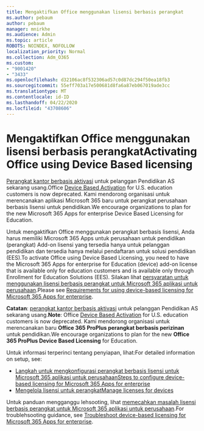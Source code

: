 ```yaml
---
title: Mengaktifkan Office menggunakan lisensi berbasis perangkat
ms.author: pebaum
author: pebaum
manager: mnirkhe
ms.audience: Admin
ms.topic: article
ROBOTS: NOINDEX, NOFOLLOW
localization_priority: Normal
ms.collection: Adm_O365
ms.custom:
- "9001420"
- "3433"
ms.openlocfilehash: d32106ac8f532306ad57c0d87dc294f50ea18fb3
ms.sourcegitcommit: 55eff703a17e500681d8fa6a87eb067019ade3cc
ms.translationtype: MT
ms.contentlocale: id-ID
ms.lasthandoff: 04/22/2020
ms.locfileid: "43708606"
---
```

# <a name="activating-office-using-device-based-licensing"></a><span data-ttu-id="26cab-102">Mengaktifkan Office menggunakan lisensi berbasis perangkat</span><span class="sxs-lookup"><span data-stu-id="26cab-102">Activating Office using Device Based licensing</span></span>

<span data-ttu-id="26cab-103">[Perangkat kantor berbasis aktivasi](https://aka.ms/officedba) untuk pelanggan Pendidikan AS sekarang usang.</span><span class="sxs-lookup"><span data-stu-id="26cab-103">Office [Device Based Activation](https://aka.ms/officedba) for U.S. education customers is now deprecated.</span></span> <span data-ttu-id="26cab-104">Kami mendorong organisasi untuk merencanakan aplikasi Microsoft 365 baru untuk perangkat perusahaan berbasis lisensi untuk pendidikan.</span><span class="sxs-lookup"><span data-stu-id="26cab-104">We encourage organizations to plan for the new Microsoft 365 Apps for enterprise Device Based Licensing for Education.</span></span>

<span data-ttu-id="26cab-105">Untuk mengaktifkan Office menggunakan perangkat berbasis lisensi, Anda harus memiliki Microsoft 365 Apps untuk perusahaan untuk pendidikan (perangkat) Add-on lisensi yang tersedia hanya untuk pelanggan pendidikan dan tersedia hanya melalui pendaftaran untuk solusi pendidikan (EES).</span><span class="sxs-lookup"><span data-stu-id="26cab-105">To activate Office using Device Based Licensing, you need to have the Microsoft 365 Apps for enterprise for Education (device) add-on license that is available only for education customers and is available only through Enrollment for Education Solutions (EES).</span></span> <span data-ttu-id="26cab-106">Silakan lihat [persyaratan untuk menggunakan lisensi berbasis perangkat untuk Microsoft 365 aplikasi untuk perusahaan](https://docs.microsoft.com/deployoffice/device-based-licensing#requirements-for-using-device-based-licensing-for-office-365-proplus).</span><span class="sxs-lookup"><span data-stu-id="26cab-106">Please see [Requirements for using device-based licensing for Microsoft 365 Apps for enterprise](https://docs.microsoft.com/deployoffice/device-based-licensing#requirements-for-using-device-based-licensing-for-office-365-proplus).</span></span>

<span data-ttu-id="26cab-107">**Catatan**: [perangkat kantor berbasis aktivasi](https://aka.ms/officedba) untuk pelanggan Pendidikan AS sekarang usang.</span><span class="sxs-lookup"><span data-stu-id="26cab-107">**Note**: Office [Device Based Activation](https://aka.ms/officedba) for U.S. education customers is now deprecated.</span></span> <span data-ttu-id="26cab-108">Kami mendorong organisasi untuk merencanakan baru **Office 365 ProPlus perangkat berbasis perizinan** untuk pendidikan.</span><span class="sxs-lookup"><span data-stu-id="26cab-108">We encourage organizations to plan for the new **Office 365 ProPlus Device Based Licensing** for Education.</span></span>

<span data-ttu-id="26cab-109">Untuk informasi terperinci tentang penyiapan, lihat:</span><span class="sxs-lookup"><span data-stu-id="26cab-109">For detailed information on setup, see:</span></span>

- [<span data-ttu-id="26cab-110">Langkah untuk mengkonfigurasi perangkat berbasis lisensi untuk Microsoft 365 aplikasi untuk perusahaan</span><span class="sxs-lookup"><span data-stu-id="26cab-110">Steps to configure device-based licensing for Microsoft 365 Apps for enterprise</span></span>](https://docs.microsoft.com/deployoffice/device-based-licensing#steps-to-configure-device-based-licensing-for-office-365-proplus)
- [<span data-ttu-id="26cab-111">Mengelola lisensi untuk perangkat</span><span class="sxs-lookup"><span data-stu-id="26cab-111">Manage licenses for devices</span></span>](https://docs.microsoft.com/Office365/Admin/misc/manage-licenses-for-devices)

<span data-ttu-id="26cab-112">Untuk panduan mengganggu lehsooting, lihat [memecahkan masalah lisensi berbasis perangkat untuk Microsoft 365 aplikasi untuk perusahaan](https://docs.microsoft.com/deployoffice/device-based-licensing#troubleshoot-device-based-licensing-for-office-365-proplus).</span><span class="sxs-lookup"><span data-stu-id="26cab-112">For troublehsooting guidance, see [Troubleshoot device-based licensing for Microsoft 365 Apps for enterprise](https://docs.microsoft.com/deployoffice/device-based-licensing#troubleshoot-device-based-licensing-for-office-365-proplus).</span></span>
